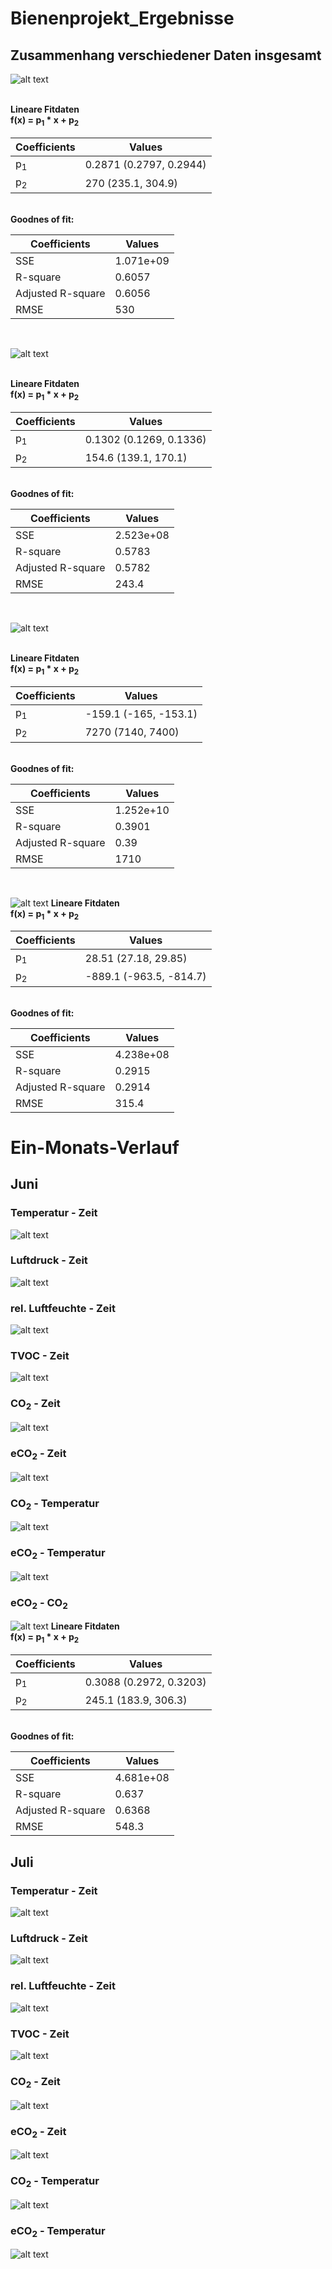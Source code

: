 # Bienenprojekt_Ergebnisse

## Zusammenhang verschiedener Daten insgesamt 

![alt text](https://github.com/bassi23/Bienenprojekt_Ergebnisse/blob/master/CO2_eCO2_gesamt.jpg)

<br>
<b> Lineare Fitdaten </b><br>
<b> f(x) = p<sub>1</sub> * x + p<sub>2</sub> </b> <br>

| Coefficients  | Values |
| ------------- | ------------- |
| p<sub>1</sub>  | 0.2871 (0.2797, 0.2944)|
| p<sub>2</sub>  | 270  (235.1, 304.9)|

<br>
<b>Goodnes of fit: </b> <br>

| Coefficients  | Values |
| ------------- | ------------- |
| SSE  |1.071e+09|
| R-square  | 0.6057|
| Adjusted R-square  | 0.6056|
| RMSE  | 530|
<br>




![alt text](https://github.com/bassi23/Bienenprojekt_Ergebnisse/blob/master/TVOC_CO2_gesamt.jpg)

<br>
<b> Lineare Fitdaten </b><br>
<b> f(x) = p<sub>1</sub> * x + p<sub>2</sub> </b> <br>

| Coefficients  | Values |
| ------------- | ------------- |
| p<sub>1</sub>  |0.1302  (0.1269, 0.1336)|
| p<sub>2</sub>  |154.6  (139.1, 170.1)|

<br>
<b>Goodnes of fit: </b> <br>

| Coefficients  | Values |
| ------------- | ------------- |
| SSE  |2.523e+08|
| R-square  |0.5783|
| Adjusted R-square  | 0.5782|
| RMSE  | 243.4|
<br>


![alt text](https://github.com/bassi23/Bienenprojekt_Ergebnisse/blob/master/CO2_TemperaturKontrolle_gesamt.jpg)

<br>
<b> Lineare Fitdaten </b><br>
<b> f(x) = p<sub>1</sub> * x + p<sub>2</sub> </b> <br>

| Coefficients  | Values |
| ------------- | ------------- |
| p<sub>1</sub>  | -159.1  (-165, -153.1)|
| p<sub>2</sub>  |7270  (7140, 7400)|

<br>
<b>Goodnes of fit: </b> <br>

| Coefficients  | Values |
| ------------- | ------------- |
| SSE  |1.252e+10|
| R-square  |0.3901|
| Adjusted R-square  | 0.39|
| RMSE  | 1710|
<br>



![alt text](https://github.com/bassi23/Bienenprojekt_Ergebnisse/blob/master/TVOC_luftfeuchte_gesamt.jpg)
<b> Lineare Fitdaten </b><br>
<b> f(x) = p<sub>1</sub> * x + p<sub>2</sub> </b> <br>

| Coefficients  | Values |
| ------------- | ------------- |
| p<sub>1</sub>  | 28.51  (27.18, 29.85)|
| p<sub>2</sub>  | -889.1  (-963.5, -814.7)|
<br>
<b>Goodnes of fit: </b> <br>

| Coefficients  | Values |
| ------------- | ------------- |
| SSE  |4.238e+08|
| R-square  | 0.2915|
| Adjusted R-square  | 0.2914|
| RMSE  | 315.4|



# Ein-Monats-Verlauf

## Juni

### Temperatur - Zeit
![alt text](https://github.com/bassi23/Bienenprojekt_Ergebnisse/blob/master/Juni/Temperatur_Zeit.jpg)

### Luftdruck - Zeit
![alt text](https://github.com/bassi23/Bienenprojekt_Ergebnisse/blob/master/Juni/Luftdruck_Zeit.jpg)
### rel. Luftfeuchte - Zeit
![alt text](https://github.com/bassi23/Bienenprojekt_Ergebnisse/blob/master/Juni/Luftfeuchte_Zeit.jpg)
### TVOC - Zeit
![alt text](https://github.com/bassi23/Bienenprojekt_Ergebnisse/blob/master/Juni/TVOC_Zeit.jpg)
### CO<sub>2</sub> - Zeit
![alt text](https://github.com/bassi23/Bienenprojekt_Ergebnisse/blob/master/Juni/CO2_Zeit.jpg)
### eCO<sub>2</sub> - Zeit
![alt text](https://github.com/bassi23/Bienenprojekt_Ergebnisse/blob/master/Juni/eCO2_Zeit.jpg)
### CO<sub>2</sub> - Temperatur
![alt text](https://github.com/bassi23/Bienenprojekt_Ergebnisse/blob/master/Juni/CO2_Temperatur.jpg)
### eCO<sub>2</sub> - Temperatur
![alt text](https://github.com/bassi23/Bienenprojekt_Ergebnisse/blob/master/Juni/eCO2_Temperatur.jpg)
### eCO<sub>2</sub> - CO<sub>2</sub>
![alt text](https://github.com/bassi23/Bienenprojekt_Ergebnisse/blob/master/Juni/eCO2_CO2.jpg)
<b> Lineare Fitdaten </b><br>
<b> f(x) = p<sub>1</sub> * x + p<sub>2</sub> </b> <br>

| Coefficients  | Values |
| ------------- | ------------- |
| p<sub>1</sub>  | 0.3088  (0.2972, 0.3203)|
| p<sub>2</sub>  | 245.1  (183.9, 306.3)|
<br>
<b>Goodnes of fit: </b> <br>

| Coefficients  | Values |
| ------------- | ------------- |
| SSE  |4.681e+08|
| R-square  | 0.637|
| Adjusted R-square  | 0.6368|
| RMSE  | 548.3|



## Juli

### Temperatur - Zeit
![alt text](https://github.com/bassi23/Bienenprojekt_Ergebnisse/blob/master/Juli/Temperatur.jpg)

### Luftdruck - Zeit
![alt text](https://github.com/bassi23/Bienenprojekt_Ergebnisse/blob/master/Juli/Luftdruck.jpg)
### rel. Luftfeuchte - Zeit
![alt text](https://github.com/bassi23/Bienenprojekt_Ergebnisse/blob/master/Juli/Luftfeuchte.jpg)
### TVOC - Zeit
![alt text](https://github.com/bassi23/Bienenprojekt_Ergebnisse/blob/master/Juli/TVOC.jpg)
### CO<sub>2</sub> - Zeit
![alt text](https://github.com/bassi23/Bienenprojekt_Ergebnisse/blob/master/Juli/CO2.jpg)
### eCO<sub>2</sub> - Zeit
![alt text](https://github.com/bassi23/Bienenprojekt_Ergebnisse/blob/master/Juli/eCO2.jpg)
### CO<sub>2</sub> - Temperatur
![alt text](https://github.com/bassi23/Bienenprojekt_Ergebnisse/blob/master/Juli/CO2_Temperatur.jpg)
### eCO<sub>2</sub> - Temperatur

![alt text](https://github.com/bassi23/Bienenprojekt_Ergebnisse/blob/master/Juli/eCO2_Temperatur.jpg)

